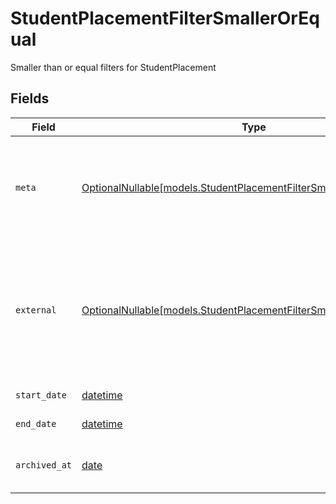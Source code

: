 # StudentPlacementFilterSmallerOrEqual

Smaller than or equal filters for StudentPlacement


## Fields

| Field                                                                                                                                                                    | Type                                                                                                                                                                     | Required                                                                                                                                                                 | Description                                                                                                                                                              | Example                                                                                                                                                                  |
| ------------------------------------------------------------------------------------------------------------------------------------------------------------------------ | ------------------------------------------------------------------------------------------------------------------------------------------------------------------------ | ------------------------------------------------------------------------------------------------------------------------------------------------------------------------ | ------------------------------------------------------------------------------------------------------------------------------------------------------------------------ | ------------------------------------------------------------------------------------------------------------------------------------------------------------------------ |
| `meta`                                                                                                                                                                   | [OptionalNullable[models.StudentPlacementFilterSmallerOrEqualMeta]](../models/studentplacementfiltersmallerorequalmeta.md)                                               | :heavy_minus_sign:                                                                                                                                                       | Metadata information for the StudentPlacement                                                                                                                            | {<br/>"createdAt": "2024-01-15T10:30:00Z",<br/>"updatedAt": "2024-01-15T10:30:00Z"<br/>}                                                                                 |
| `external`                                                                                                                                                               | [OptionalNullable[models.StudentPlacementFilterSmallerOrEqualExternal]](../models/studentplacementfiltersmallerorequalexternal.md)                                       | :heavy_minus_sign:                                                                                                                                                       | External is a reusable object that can be used to store external information about the student placement from another system, used for third-party integration tracking. |                                                                                                                                                                          |
| `start_date`                                                                                                                                                             | [datetime](https://docs.python.org/3/library/datetime.html#datetime-objects)                                                                                             | :heavy_minus_sign:                                                                                                                                                       | The start date of the placement                                                                                                                                          | 2024-01-15                                                                                                                                                               |
| `end_date`                                                                                                                                                               | [datetime](https://docs.python.org/3/library/datetime.html#datetime-objects)                                                                                             | :heavy_minus_sign:                                                                                                                                                       | The end date of the placement                                                                                                                                            | 2024-01-15                                                                                                                                                               |
| `archived_at`                                                                                                                                                            | [date](https://docs.python.org/3/library/datetime.html#date-objects)                                                                                                     | :heavy_minus_sign:                                                                                                                                                       | The timestamp the placement was archived for the student                                                                                                                 | 2024-01-15T10:30:00Z                                                                                                                                                     |